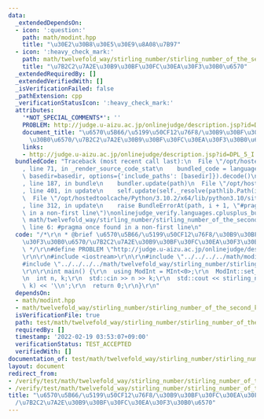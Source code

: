 ```yaml
---
data:
  _extendedDependsOn:
  - icon: ':question:'
    path: math/modint.hpp
    title: "\u30E2\u30B8\u30E5\u30E9\u8A08\u7B97"
  - icon: ':heavy_check_mark:'
    path: math/twelvefold_way/stirling_number/stirling_number_of_the_second_kind.hpp
    title: "\u7B2C2\u7A2E\u30B9\u30BF\u30FC\u30EA\u30F3\u30B0\u6570"
  _extendedRequiredBy: []
  _extendedVerifiedWith: []
  _isVerificationFailed: false
  _pathExtension: cpp
  _verificationStatusIcon: ':heavy_check_mark:'
  attributes:
    '*NOT_SPECIAL_COMMENTS*': ''
    PROBLEM: http://judge.u-aizu.ac.jp/onlinejudge/description.jsp?id=DPL_5_I
    document_title: "\u6570\u5B66/\u5199\u50CF12\u76F8/\u30B9\u30BF\u30FC\u30EA\u30F3\
      \u30B0\u6570/\u7B2C2\u7A2E\u30B9\u30BF\u30FC\u30EA\u30F3\u30B0\u6570"
    links:
    - http://judge.u-aizu.ac.jp/onlinejudge/description.jsp?id=DPL_5_I
  bundledCode: "Traceback (most recent call last):\n  File \"/opt/hostedtoolcache/Python/3.10.2/x64/lib/python3.10/site-packages/onlinejudge_verify/documentation/build.py\"\
    , line 71, in _render_source_code_stat\n    bundled_code = language.bundle(stat.path,\
    \ basedir=basedir, options={'include_paths': [basedir]}).decode()\n  File \"/opt/hostedtoolcache/Python/3.10.2/x64/lib/python3.10/site-packages/onlinejudge_verify/languages/cplusplus.py\"\
    , line 187, in bundle\n    bundler.update(path)\n  File \"/opt/hostedtoolcache/Python/3.10.2/x64/lib/python3.10/site-packages/onlinejudge_verify/languages/cplusplus_bundle.py\"\
    , line 401, in update\n    self.update(self._resolve(pathlib.Path(included), included_from=path))\n\
    \  File \"/opt/hostedtoolcache/Python/3.10.2/x64/lib/python3.10/site-packages/onlinejudge_verify/languages/cplusplus_bundle.py\"\
    , line 312, in update\n    raise BundleErrorAt(path, i + 1, \"#pragma once found\
    \ in a non-first line\")\nonlinejudge_verify.languages.cplusplus_bundle.BundleErrorAt:\
    \ math/twelvefold_way/stirling_number/stirling_number_of_the_second_kind.hpp:\
    \ line 6: #pragma once found in a non-first line\n"
  code: "/*\r\n * @brief \u6570\u5B66/\u5199\u50CF12\u76F8/\u30B9\u30BF\u30FC\u30EA\
    \u30F3\u30B0\u6570/\u7B2C2\u7A2E\u30B9\u30BF\u30FC\u30EA\u30F3\u30B0\u6570\r\n\
    \ */\r\n#define PROBLEM \"http://judge.u-aizu.ac.jp/onlinejudge/description.jsp?id=DPL_5_I\"\
    \r\n\r\n#include <iostream>\r\n\r\n#include \"../../../../math/modint.hpp\"\r\n\
    #include \"../../../../math/twelvefold_way/stirling_number/stirling_number_of_the_second_kind.hpp\"\
    \r\n\r\nint main() {\r\n  using ModInt = MInt<0>;\r\n  ModInt::set_mod(1000000007);\r\
    \n  int n, k;\r\n  std::cin >> n >> k;\r\n  std::cout << stirling_number_of_the_second_kind<0>(n,\
    \ k) << '\\n';\r\n  return 0;\r\n}\r\n"
  dependsOn:
  - math/modint.hpp
  - math/twelvefold_way/stirling_number/stirling_number_of_the_second_kind.hpp
  isVerificationFile: true
  path: test/math/twelvefold_way/stirling_number/stirling_number_of_the_second_kind.test.cpp
  requiredBy: []
  timestamp: '2022-02-19 03:53:07+09:00'
  verificationStatus: TEST_ACCEPTED
  verifiedWith: []
documentation_of: test/math/twelvefold_way/stirling_number/stirling_number_of_the_second_kind.test.cpp
layout: document
redirect_from:
- /verify/test/math/twelvefold_way/stirling_number/stirling_number_of_the_second_kind.test.cpp
- /verify/test/math/twelvefold_way/stirling_number/stirling_number_of_the_second_kind.test.cpp.html
title: "\u6570\u5B66/\u5199\u50CF12\u76F8/\u30B9\u30BF\u30FC\u30EA\u30F3\u30B0\u6570\
  /\u7B2C2\u7A2E\u30B9\u30BF\u30FC\u30EA\u30F3\u30B0\u6570"
---
```

